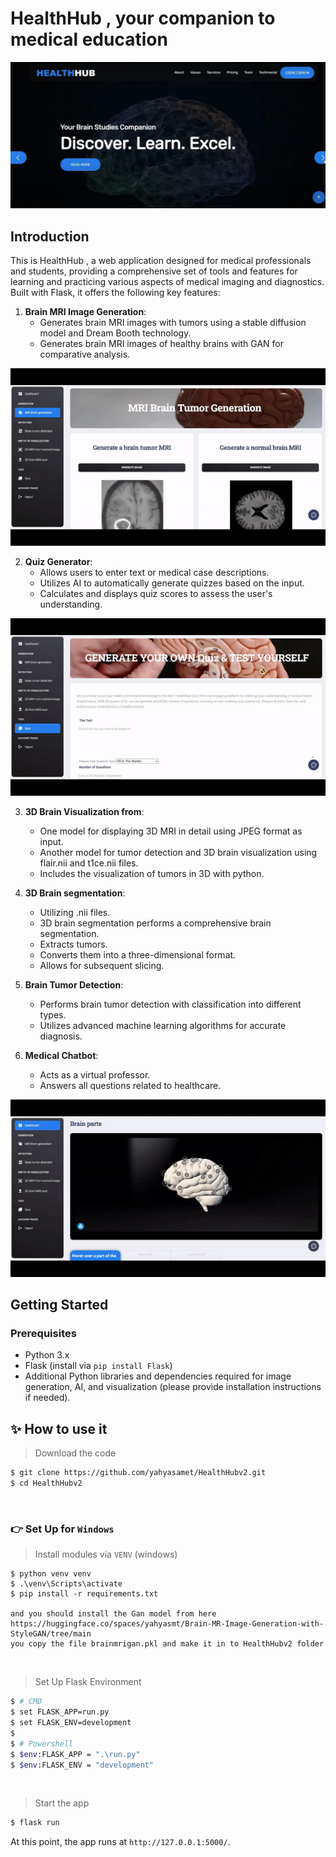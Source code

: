 # HealthHub , your companion to medical education

![App Screenshot](image.png)

## Introduction

This is HealthHub , a web application designed for medical professionals and students, providing a comprehensive set of tools and features for learning and practicing various aspects of medical imaging and diagnostics. Built with Flask, it offers the following key features:

1. **Brain MRI Image Generation**:
    - Generates brain MRI images with tumors using a stable diffusion model and Dream Booth technology.
    - Generates brain MRI images of healthy brains with GAN for comparative analysis.
   
![mri image generator](apps/static/assets_old/mdl/ezgif.com-video-to-gif.gif)

2. **Quiz Generator**:
    - Allows users to enter text or medical case descriptions.
    - Utilizes AI to automatically generate quizzes based on the input.
    - Calculates and displays quiz scores to assess the user's understanding.
  
![mri image generator](apps/static/assets_old/mdl/quiz_gif.gif)


3. **3D Brain Visualization from**:
    - One model for displaying 3D MRI in detail using JPEG format as input.
    - Another model for tumor detection and 3D brain visualization using flair.nii and t1ce.nii files.
    - Includes the visualization of tumors in 3D with python.

4. **3D Brain segmentation**:
    - Utilizing .nii files.
    - 3D brain segmentation performs a comprehensive brain segmentation.
    - Extracts tumors.
    - Converts them into a three-dimensional format.
    - Allows for subsequent slicing.

5. **Brain Tumor Detection**:
    - Performs brain tumor detection with classification into different types.
    - Utilizes advanced machine learning algorithms for accurate diagnosis.

6. **Medical Chatbot**:
    - Acts as a virtual professor.
    - Answers all questions related to healthcare.

![mri image generator](apps/static/assets_old/mdl/chat_gif.gif)
## Getting Started

### Prerequisites

- Python 3.x
- Flask (install via `pip install Flask`)
- Additional Python libraries and dependencies required for image generation, AI, and visualization (please provide installation instructions if needed).

## ✨ How to use it

> Download the code 

```bash
$ git clone https://github.com/yahyasamet/HealthHubv2.git
$ cd HealthHubv2
```

<br />

### 👉 Set Up for `Windows` 

> Install modules via `VENV` (windows) 

```
$ python venv venv
$ .\venv\Scripts\activate
$ pip install -r requirements.txt

and you should install the Gan model from here https://huggingface.co/spaces/yahyasmt/Brain-MR-Image-Generation-with-StyleGAN/tree/main
you copy the file brainmrigan.pkl and make it in to HealthHubv2 folder
```

<br />

> Set Up Flask Environment

```bash
$ # CMD 
$ set FLASK_APP=run.py
$ set FLASK_ENV=development
$
$ # Powershell
$ $env:FLASK_APP = ".\run.py"
$ $env:FLASK_ENV = "development"
```

<br />

> Start the app

```bash
$ flask run
```

At this point, the app runs at `http://127.0.0.1:5000/`. 

<br />

